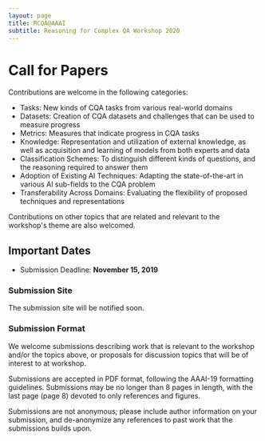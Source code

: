 ```yaml
---
layout: page
title: RCQA@AAAI
subtitle: Reasoning for Complex QA Workshop 2020
---
```



# Call for Papers

Contributions are welcome in the following categories:

- Tasks: New kinds of CQA tasks from various real-world domains
- Datasets: Creation of CQA datasets and challenges that can be used to measure progress
- Metrics: Measures that indicate progress in CQA tasks
- Knowledge: Representation and utilization of external knowledge, as well as acquisition and learning of models from both experts and data
- Classification Schemes: To distinguish different kinds of questions, and the reasoning required to answer them
- Adoption of Existing AI Techniques: Adapting the state-of-the-art in various AI sub-fields to the CQA problem
- Transferability Across Domains: Evaluating the flexibility of proposed techniques and representations

Contributions on other topics that are related and relevant to the workshop's theme are also welcomed.

## Important Dates<a name="important-dates"></a>

- Submission Deadline: **November 15, 2019**

### Submission Site<a name="submission-site"></a>

The submission site will be notified soon. 


### Submission Format

We welcome submissions describing work that is relevant to the workshop and/or the topics above, or proposals for discussion topics that will be of interest to at workshop.

Submissions are accepted in PDF format, following the AAAI-19 formatting guidelines. Submissions may be no longer than 8 pages in length, with the last page (page 8) devoted to only references and figures.

Submissions are not anonymous; please include author information on your submission, and de-anonymize any references to past work that the submissions builds upon.